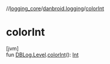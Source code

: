 //[logging_core](../../index.md)/[danbroid.logging](index.md)/[colorInt](color-int.md)

# colorInt

[jvm]\
fun [DBLog.Level](-d-b-log/-level/index.md).[colorInt](color-int.md)(): [Int](https://kotlinlang.org/api/latest/jvm/stdlib/kotlin/-int/index.html)
